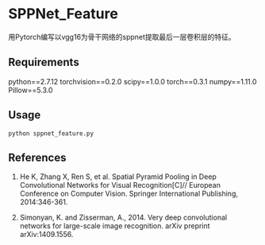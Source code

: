 # SPPNet_Feature
用Pytorch编写以vgg16为骨干网络的sppnet提取最后一层卷积层的特征。

## Requirements

python==2.7.12
torchvision==0.2.0
scipy==1.0.0
torch==0.3.1
numpy==1.11.0
Pillow==5.3.0

## Usage

`python sppnet_feature.py`

## References

1. He K, Zhang X, Ren S, et al. Spatial Pyramid Pooling in Deep Convolutional Networks for Visual Recognition[C]// European Conference on Computer Vision. Springer International Publishing, 2014:346-361.

2. Simonyan, K. and Zisserman, A., 2014. Very deep convolutional networks for large-scale image recognition. arXiv preprint arXiv:1409.1556.

